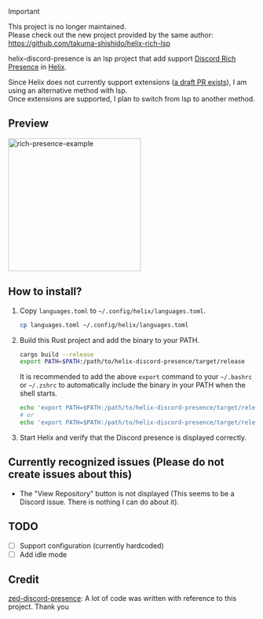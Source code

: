 > [!IMPORTANT]
> This project is no longer maintained.  
> Please check out the new project provided by the same author:  
> https://github.com/takuma-shishido/helix-rich-lsp  

helix-discord-presence is an lsp project that add support [Discord Rich Presence](https://discord.com/developers/docs/rich-presence/how-to) in [Helix](https://github.com/helix-editor/helix).

Since Helix does not currently support extensions ([a draft PR exists](https://github.com/helix-editor/helix/pull/8675)), I am using an alternative method with lsp.  
Once extensions are supported, I plan to switch from lsp to another method.

## Preview
<img width="270" alt="rich-presence-example" src="https://github.com/user-attachments/assets/4cdf2b12-5c18-4b97-bdb5-a06ccc766f0b" />

## How to install?

1. Copy `languages.toml` to `~/.config/helix/languages.toml`.

    ```sh
    cp languages.toml ~/.config/helix/languages.toml
    ```

2. Build this Rust project and add the binary to your PATH.

    ```sh
    cargo build --release
    export PATH=$PATH:/path/to/helix-discord-presence/target/release
    ```

    It is recommended to add the above `export` command to your `~/.bashrc` or `~/.zshrc` to automatically include the binary in your PATH when the shell starts.

    ```sh
    echo 'export PATH=$PATH:/path/to/helix-discord-presence/target/release' >> ~/.bashrc
    # or
    echo 'export PATH=$PATH:/path/to/helix-discord-presence/target/release' >> ~/.zshrc
    ```

3. Start Helix and verify that the Discord presence is displayed correctly.

## Currently recognized issues (Please do not create issues about this)
- The "View Repository" button is not displayed (This seems to be a Discord issue. There is nothing I can do about it).

## TODO
- [ ] Support configuration (currently hardcoded)
- [ ] Add idle mode

## Credit
[zed-discord-presence](https://github.com/xhyrom/zed-discord-presence): A lot of code was written with reference to this project. Thank you
